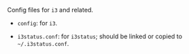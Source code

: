 Config files for `i3` and related.

+ `config`: for `i3`.

+ `i3status.conf`: for `i3status`; should be linked or copied to
  `~/.i3status.conf`.
